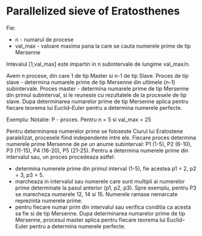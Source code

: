 # Parallelized sieve of Eratosthenes

Fie:
   - n - numarul de procese
   - val_max - valoare maxima pana la care se cauta numerele prime de tip Mersenne 
   
Intevalul [1,val_max] este impartin in n subintervale de lungime val_max/n.

Avem n procese, din care 1 de tip Master si n-1 de tip Slave.
   Proces de tip slave - determina numarele prime de tip Mersenne din ultimele (n-1) subintervale.
   Proces master - determina numarele prime de tip Mersenne din primul subinterval, si le reuneste cu rezultatele de la procesele de tip slave. Dupa determinarea numarelor prime de tip Mersenne aplica pentru fiecare teorema lui Euclid–Euler pentru a determina numerele perfecte.

Exemplu:
Notatie: P - proces.
Pentru n = 5 si val_max = 25

Pentru determinarea numerelor prime se foloseste Ciurul lui Eratostene paralelizat, procesele fiind independente intre ele.
Fiecare proces determina numerele prime Mersenne de pe un anume subinterval: P1 (1-5), P2 (6-10), P3 (11-15), P4 (16-20), P5 (21-25).
Pentru a determina numerele prime din intervalul sau, un proces procedeaza astfel:
   - determina numerele prime din primul interval (1-5), fie acestea p1 = 2, p2 = 3, p3 = 5.
   - marcheaza in intervalul sau numerele care sunt multipli ai numerelor prime determinate la pasul anterior (p1, p2, p3). Spre exemplu, pentru P3 se marecheza numerele 12, 14 si 15. Numerele ramase nemarcate reprezinta numerele prime.
   - pentru fiecare numar prim din intervalul sau verifica conditia ca acesta sa fie si de tip Mersenne.
Dupa determinarea numarelor prime de tip Mersenne, procesul master aplica pentru fiecare teorema lui Euclid–Euler pentru a determina numerele perfecte.

